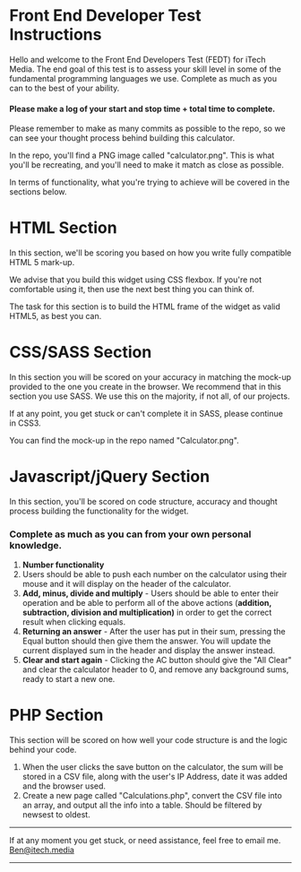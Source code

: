 
# Front End Developer Test Instructions

Hello and welcome to the Front End Developers Test (FEDT) for iTech Media. The end goal of this test is to assess your skill level in some of the fundamental programming languages we use. Complete as much as you can to the best of your ability.

#### Please make a log of your start and stop time + total time to complete.

Please remember to make as many commits as possible to the repo, so we can see your thought process behind building this calculator.

In the repo, you'll find a PNG image called "calculator.png". This is what you'll be recreating, and you'll need to make it match as close as possible.

In terms of functionality, what you're trying to achieve will be covered in the sections below.





# HTML Section 
In this section, we'll be scoring you based on how you write fully compatible HTML 5 mark-up.

We advise that you build this widget using CSS flexbox. If you're not comfortable using it, then use the next best thing you can think of.

The task for this section is to build the HTML frame of the widget as valid HTML5, as best you can.

# CSS/SASS Section 

In this section you will be scored on your accuracy in matching the mock-up provided to the one you create in the browser. We recommend that in this section you use SASS. We use this on the majority, if not all, of our projects.

If at any point, you get stuck or can't complete it in SASS, please continue in CSS3.

You can find the mock-up in the repo named "Calculator.png".

# Javascript/jQuery Section

In this section, you'll be scored on code structure, accuracy and thought process building the functionality for the widget.

### Complete as much as you can from your own personal knowledge.

1. **Number functionality**
  1. Users should be able to push each number on the calculator using their mouse and it will display on the header of the calculator.
2. **Add, minus, divide and multiply** - Users should be able to enter their operation and be able to perform all of the above actions (**addition, subtraction, division and multiplication)** in order to get the correct result when clicking equals.
3. **Returning an answer** - After the user has put in their sum, pressing the Equal button should then give them the answer. You will update the current displayed sum in the header and display the answer instead.
4. **Clear and start again** - Clicking the AC button should give the "All Clear" and clear the calculator header to 0, and remove any background sums, ready to start a new one.



# PHP Section
 This section will be scored on how well your code structure is and the logic behind your code.

1) When the user clicks the save button on the calculator, the sum will be stored in a CSV file, along with the user's IP Address, date it was added and the browser used.
2) Create a new page called "Calculations.php", convert the CSV file into an array, and output all the info into a table. Should be filtered by newsest to oldest.

----------


If at any moment you get stuck, or need assistance, feel free to email me. Ben@itech.media

----------
